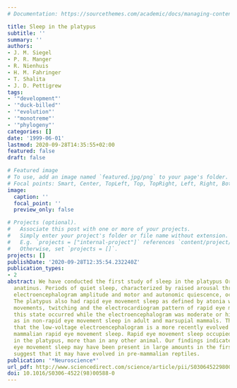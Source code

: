 ```yaml
---
# Documentation: https://sourcethemes.com/academic/docs/managing-content/

title: Sleep in the platypus
subtitle: ''
summary: ''
authors:
- J. M. Siegel
- P. R. Manger
- R. Nienhuis
- H. M. Fahringer
- T. Shalita
- J. D. Pettigrew
tags:
- '"development"'
- '"duck-billed"'
- '"evolution"'
- '"monotreme"'
- '"phylogeny"'
categories: []
date: '1999-06-01'
lastmod: 2020-09-28T14:35:55+02:00
featured: false
draft: false

# Featured image
# To use, add an image named `featured.jpg/png` to your page's folder.
# Focal points: Smart, Center, TopLeft, Top, TopRight, Left, Right, BottomLeft, Bottom, BottomRight.
image:
  caption: ''
  focal_point: ''
  preview_only: false

# Projects (optional).
#   Associate this post with one or more of your projects.
#   Simply enter your project's folder or file name without extension.
#   E.g. `projects = ["internal-project"]` references `content/project/deep-learning/index.md`.
#   Otherwise, set `projects = []`.
projects: []
publishDate: '2020-09-28T12:35:54.232240Z'
publication_types:
- 2
abstract: We have conducted the first study of sleep in the platypus Ornithorhynchus
  anatinus. Periods of quiet sleep, characterized by raised arousal thresholds, elevated
  electroencephalogram amplitude and motor and autonomic quiescence, occupied 6–8h/day.
  The platypus also had rapid eye movement sleep as defined by atonia with rapid eye
  movements, twitching and the electrocardiogram pattern of rapid eye movement. However,
  this state occurred while the electroencephalogram was moderate or high in voltage,
  as in non-rapid eye movement sleep in adult and marsupial mammals. This suggests
  that the low-voltage electroencephalogram is a more recently evolved feature of
  mammalian rapid eye movement sleep. Rapid eye movement sleep occupied 5.8–8h/day
  in the platypus, more than in any other animal. Our findings indicate that rapid
  eye movement sleep may have been present in large amounts in the first mammals and
  suggest that it may have evolved in pre-mammalian reptiles.
publication: '*Neuroscience*'
url_pdf: http://www.sciencedirect.com/science/article/pii/S0306452298005880
doi: 10.1016/S0306-4522(98)00588-0
---
```

